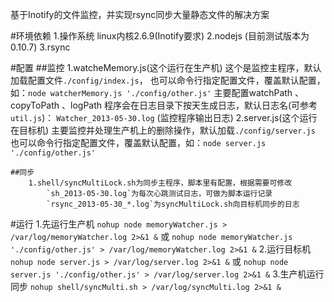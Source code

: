 基于Inotify的文件监控，并实现rsync同步大量静态文件的解决方案

#环境依赖
	1.操作系统 linux内核2.6.9(Inotify要求)
	2.nodejs (目前测试版本为0.10.7)
	3.rsync

#配置
	##监控
		1.watcheMemory.js(这个运行在生产机)
			这个是监控主程序，默认加载配置文件`./config/index.js`，
			也可以命令行指定配置文件，覆盖默认配置，如：`node watcherMemory.js './config/other.js'`
			主要配置watchPath 、copyToPath 、logPath
			程序会在日志目录下按天生成日志，默认日志名(可参考`util.js`)：
			`Watcher_2013-05-30.log` (监控程序输出日志)
		2.server.js(这个运行在目标机)
			主要监控并处理生产机上的删除操作，默认加载`./config/server.js`
			也可以命令行指定配置文件，覆盖默认配置，如：`node server.js './config/other.js'`

	##同步
		1.shell/syncMultiLock.sh为同步主程序，脚本里有配置，根据需要可修改
			`sh_2013-05-30.log`为每次心跳测试日志，可做为脚本运行记录
			`rsync_2013-05-30_*.log`为syncMultiLock.sh向目标机同步的日志

#运行
	1.先运行生产机
		`nohup node memoryWatcher.js > /var/log/memoryWatcher.log 2>&1 &`
		或
		`nohup node memoryWatcher.js './config/other.js' > /var/log/memoryWatcher.log 2>&1 &`
	2.运行目标机
		`nohup node server.js > /var/log/server.log 2>&1 &`
		或
		`nohup node server.js './config/other.js' > /var/log/server.log 2>&1 &`
	3.生产机运行同步
		`nohup shell/syncMulti.sh > /var/log/syncMulti.log 2>&1 &`